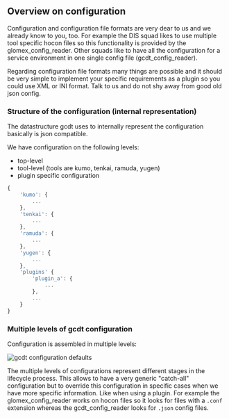 ## Overview on configuration

Configuration and configuration file formats are very dear to us and we already know to you, too. For example the DIS squad likes to use multiple tool specific hocon files so this functionality is provided by the glomex_config_reader. Other squads like to have all the configuration for a service environment in one single config file (gcdt_config_reader).

Regarding configuration file formats many things are possible and it should be very simple to implement your specific requirements as a plugin so you could use XML or INI format. Talk to us and do not shy away from good old json config.


### Structure of the configuration (internal representation)

The datastructure gcdt uses to internally represent the configuration basically is json compatible.

We have configuration on the following levels:

* top-level
* tool-level (tools are kumo, tenkai, ramuda, yugen)
* plugin specific configuration

``` js
{
    'kumo': {
        ...
    },
    'tenkai': {
        ...
    },
    'ramuda': {
        ...
    },
    'yugen': {
        ...
    },
    'plugins' {
        'plugin_a': {
            ...
        },
        ...
    }
}
```


### Multiple levels of gcdt configuration

Configuration is assembled in multiple levels:

![gcdt configuration defaults](_static/images/gcdt_configuration.png "gcdt configuration defaults")

The multiple levels of configurations represent different stages in the lifecycle process. This allows to have a very generic "catch-all" configuration but to override this configuration in specific cases when we have more specific information. Like when using a plugin. For example the glomex_config_reader works on hocon files so it looks for files with a `.conf` extension whereas the gcdt_config_reader looks for `.json` config files.
